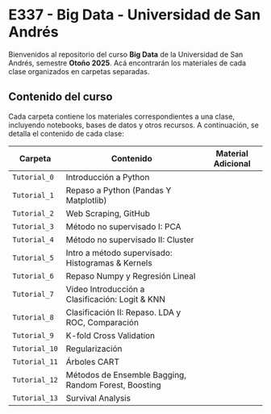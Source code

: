 # E337 - Big Data - Universidad de San Andrés

Bienvenidos al repositorio del curso **Big Data** de la Universidad de San Andrés, semestre **Otoño 2025**. Acá encontrarán los materiales de cada clase organizados en carpetas separadas.

## Contenido del curso

Cada carpeta contiene los materiales correspondientes a una clase, incluyendo notebooks, bases de datos y otros recursos. A continuación, se detalla el contenido de cada clase:

| Carpeta | Contenido | Material Adicional |
|---------|----------|-------|
| `Tutorial_0` | Introducción a Python | |
| `Tutorial_1` | Repaso a Python (Pandas Y Matplotlib) | |
| `Tutorial_2` | Web Scraping, GitHub | |
| `Tutorial_3` | Método no supervisado I: PCA | |
| `Tutorial_4` | Método no supervisado II: Cluster | |
| `Tutorial_5` | Intro a método supervisado: Histogramas & Kernels | |
| `Tutorial_6` | Repaso Numpy y Regresión Lineal | |
| `Tutorial_7` | Video Introducción a Clasificación: Logit & KNN | |
| `Tutorial_8` | Clasificación II: Repaso. LDA y ROC, Comparación | |
| `Tutorial_9` | K-fold Cross Validation | |
| `Tutorial_10` | Regularización | |
| `Tutorial_11` | Árboles CART | |
| `Tutorial_12` | Métodos de Ensemble Bagging, Random Forest, Boosting | |
| `Tutorial_13` | Survival Analysis | |

